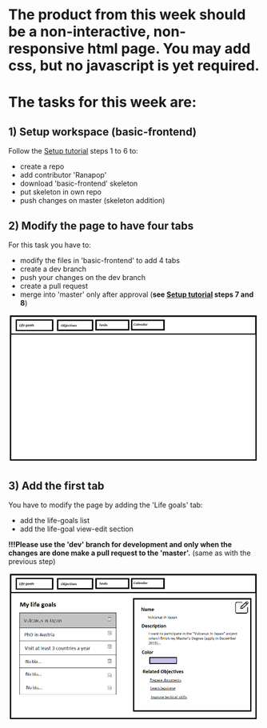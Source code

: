 # The product from this week should be a non-interactive, non-responsive html page. You may add css, but no javascript is yet required.

# The tasks for this week are:
## 1) Setup workspace (basic-frontend)
Follow the [Setup tutorial](../setup.md) steps 1 to 6 to:
* create a repo
* add contributor 'Ranapop'
* download 'basic-frontend' skeleton
* put skeleton in own repo
* push changes on master (skeleton addition)

## 2) Modify the page to have four tabs
For this task you have to:
* modify the files in 'basic-frontend' to add 4 tabs
* create a dev branch
* push your changes on the dev branch
* create a pull request
* merge into 'master' only after approval (__see [Setup tutorial](../setup.md) steps 7 and 8__)

![Main tabs](https://github.com/Ranapop/web-course/blob/master/images/mocks/main_tabs.png)

## 3) Add the first tab
You have to modify the page by adding the 'Life goals' tab:
* add the life-goals list
* add the life-goal view-edit section

__!!!Please use the 'dev' branch for development and only when the changes are done make a pull request to the 'master'.__ (same as with the previous step)

![First tab](https://github.com/Ranapop/web-course/blob/master/images/mocks/life_goals_mockup.png)

